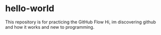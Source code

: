 # hello-world
This repository is for practicing the GitHub Flow
Hi, im discovering github and how it works and new to programming. 
